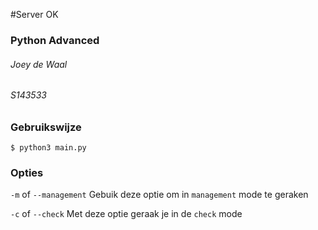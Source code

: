 #Server OK
### Python Advanced
###### Joey de Waal 
###### S143533

### Gebruikswijze
```
$ python3 main.py
```

### Opties
`-m` of `--management`
Gebuik deze optie om in `management` mode te geraken

`-c` of `--check`
Met deze optie geraak je in de `check` mode